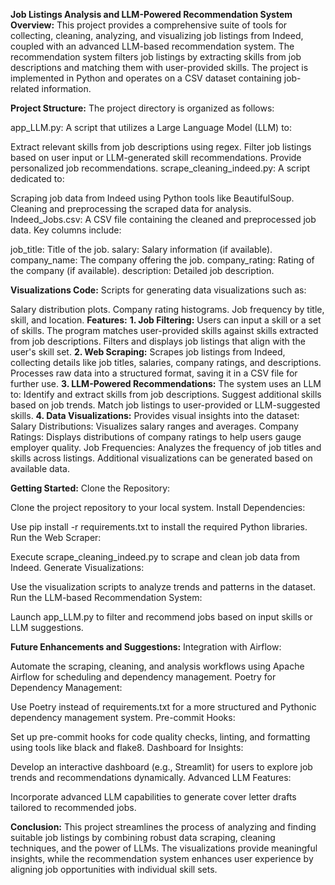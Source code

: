 **Job Listings Analysis and LLM-Powered Recommendation System**
**Overview:**
This project provides a comprehensive suite of tools for collecting, cleaning, analyzing, and visualizing job listings from Indeed, coupled with an advanced LLM-based recommendation system. The recommendation system filters job listings by extracting skills from job descriptions and matching them with user-provided skills. The project is implemented in Python and operates on a CSV dataset containing job-related information.

**Project Structure:**
The project directory is organized as follows:

app_LLM.py:
A script that utilizes a Large Language Model (LLM) to:

Extract relevant skills from job descriptions using regex.
Filter job listings based on user input or LLM-generated skill recommendations.
Provide personalized job recommendations.
scrape_cleaning_indeed.py:
A script dedicated to:

Scraping job data from Indeed using Python tools like BeautifulSoup.
Cleaning and preprocessing the scraped data for analysis.
Indeed_Jobs.csv:
A CSV file containing the cleaned and preprocessed job data. Key columns include:

job_title: Title of the job.
salary: Salary information (if available).
company_name: The company offering the job.
company_rating: Rating of the company (if available).
description: Detailed job description.

**Visualizations Code:**
Scripts for generating data visualizations such as:

Salary distribution plots.
Company rating histograms.
Job frequency by title, skill, and location.
**Features:**
**1. Job Filtering:**
Users can input a skill or a set of skills.
The program matches user-provided skills against skills extracted from job descriptions.
Filters and displays job listings that align with the user's skill set.
**2. Web Scraping:**
Scrapes job listings from Indeed, collecting details like job titles, salaries, company ratings, and descriptions.
Processes raw data into a structured format, saving it in a CSV file for further use.
**3. LLM-Powered Recommendations:**
The system uses an LLM to:
Identify and extract skills from job descriptions.
Suggest additional skills based on job trends.
Match job listings to user-provided or LLM-suggested skills.
**4. Data Visualizations:**
Provides visual insights into the dataset:
Salary Distributions: Visualizes salary ranges and averages.
Company Ratings: Displays distributions of company ratings to help users gauge employer quality.
Job Frequencies: Analyzes the frequency of job titles and skills across listings.
Additional visualizations can be generated based on available data.

**Getting Started:**
Clone the Repository:

Clone the project repository to your local system.
Install Dependencies:

Use pip install -r requirements.txt to install the required Python libraries.
Run the Web Scraper:

Execute scrape_cleaning_indeed.py to scrape and clean job data from Indeed.
Generate Visualizations:

Use the visualization scripts to analyze trends and patterns in the dataset.
Run the LLM-based Recommendation System:

Launch app_LLM.py to filter and recommend jobs based on input skills or LLM suggestions.

**Future Enhancements and Suggestions:**
Integration with Airflow:

Automate the scraping, cleaning, and analysis workflows using Apache Airflow for scheduling and dependency management.
Poetry for Dependency Management:

Use Poetry instead of requirements.txt for a more structured and Pythonic dependency management system.
Pre-commit Hooks:

Set up pre-commit hooks for code quality checks, linting, and formatting using tools like black and flake8.
Dashboard for Insights:

Develop an interactive dashboard (e.g., Streamlit) for users to explore job trends and recommendations dynamically.
Advanced LLM Features:

Incorporate advanced LLM capabilities to generate cover letter drafts tailored to recommended jobs.

**Conclusion:**
This project streamlines the process of analyzing and finding suitable job listings by combining robust data scraping, cleaning techniques, and the power of LLMs. The visualizations provide meaningful insights, while the recommendation system enhances user experience by aligning job opportunities with individual skill sets.






